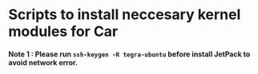 Scripts to install neccesary kernel modules for Car
===================================================



#### Note 1 : Please run `ssh-keygen -R tegra-ubuntu` before install JetPack to avoid network error.

